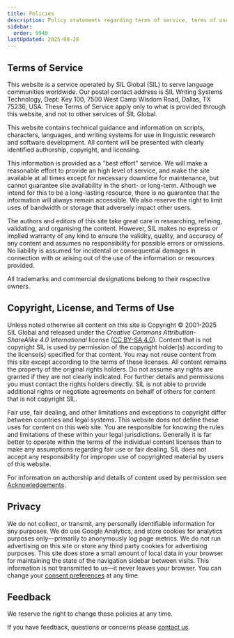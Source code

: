 ```yaml
---
title: Policies
description: Policy statements regarding terms of service, terms of use, privacy, and licensing
sidebar:
  order: 9940
lastUpdated: 2025-08-28
---
```


## Terms of Service

This website is a service operated by SIL Global (SIL) to serve language communities worldwide. Our postal contact address is SIL Writing Systems Technology, Dept: Key 100, 7500 West Camp Wisdom Road, Dallas, TX 75236, USA. These Terms of Service apply only to what is provided through this website, and not to other services of SIL Global.

This website contains technical guidance and information on scripts, characters, languages, and writing systems for use in linguistic research and software development. All content will be presented with clearly identified authorship, copyright, and licensing.

This information is provided as a "best effort" service. We will make a reasonable effort to provide an high level of service, and make the site available at all times except for necessary downtime for maintenance, but cannot guarantee site availability in the short- or long-term. Although we intend for this to be a long-lasting resource, there is no guarantee that the information will always remain accessible. We also reserve the right to limit uses of bandwidth or storage that adversely impact other users.

The authors and editors of this site take great care in researching, refining, validating, and organising the content. However, SIL makes no express or implied warranty of any kind to ensure the validity, quality, and accuracy of any content and assumes no responsibility for possible errors or omissions. No liability is assumed for incidental or consequential damages in connection with or arising out of the use of the information or resources provided.

All trademarks and commercial designations belong to their respective owners.

## Copyright, License, and Terms of Use

Unless noted otherwise all content on this site is Copyright © 2001-2025 SIL Global and released under the _Creative Commons Attribution-ShareAlike 4.0 International_ license ([CC BY-SA 4.0][ccbysa4]). Content that is not copyright SIL is used by permission of the copyright holder(s) according to the license(s) specified for that content. You may not reuse content from this site except according to the terms of these licenses. All content remains the property of the original rights holders. Do not assume any rights are granted if they are not clearly indicated. For further details and permissions you must contact the rights holders directly. SIL is not able to provide additional rights or negotiate agreements on behalf of others for content that is not copyright SIL.

Fair use, fair dealing, and other limitations and exceptions to copyright differ between countries and legal systems. This website does not define these uses for content on this web site. You are responsible for knowing the rules and limitations of these within your legal jurisdictions. Generally it is far better to operate within the terms of the individual content licenses than to make any assumptions regarding fair use or fair dealing. SIL does not accept any responsibility for improper use of copyrighted material by users of this website.

For information on authorship and details of content used by permission see [Acknowledgements][acknowledgements].

## Privacy

We do not collect, or transmit, any personally identifiable information for any purposes. We do use Google Analytics, and store cookies for analytics purposes only—primarily to anonymously log page metrics. We do not run advertising on this site or store any third party cookies for advertising purposes. This site does store a small amount of local data in your browser for maintaining the state of the navigation sidebar between visits. This information is not transmitted to us—it never leaves your browser. You can change your <a href="" data-cc="show-preferencesModal" class="cc__link">consent preferences</a> at any time.

## Feedback

We reserve the right to change these policies at any time.

If you have feedback, questions or concerns please [contact us][contact].

[acknowledgements]: /support/acknowledgements
[contact]: /support/contact
[ccbysa4]: https://creativecommons.org/licenses/by-sa/4.0/
